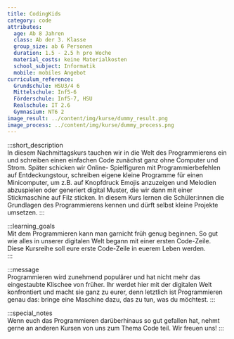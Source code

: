 ```yaml
---
title: CodingKids
category: code
attributes:
  age: Ab 8 Jahren
  class: Ab der 3. Klasse
  group_size: ab 6 Personen
  duration: 1.5 - 2.5 h pro Woche
  material_costs: keine Materialkosten
  school_subject: Informatik
  mobile: mobiles Angebot
curriculum_reference:
  Grundschule: HSU3/4 6  
  Mittelschule: Inf5-6  
  Förderschule: Inf5-7, HSU
  Realschule: IT 2.6  
  Gymnasium: NT6 2
image_result: ../content/img/kurse/dummy_result.png
image_process: ../content/img/kurse/dummy_process.png
---
```

:::short_description  
In diesem Nachmittagskurs tauchen wir in die Welt des Programmierens ein und schreiben
einen einfachen Code zunächst ganz ohne Computer und Strom. Später schicken wir Online-
Spielfiguren mit Programmierbefehlen auf Entdeckungstour, schreiben eigene kleine
Programme für einen Minicomputer, um z.B. auf Knopfdruck Emojis anzuzeigen und Melodien abzuspielen oder generiert digital Muster, die wir dann mit einer Stickmaschine auf Filz
sticken. In diesem Kurs lernen die Schüler:innen die Grundlagen des Programmierens kennen
und dürft selbst kleine Projekte umsetzen.
:::

:::learning_goals  
Mit dem Programmieren kann man garnicht früh genug beginnen. So gut wie alles in unserer digitalen Welt begann mit einer ersten Code-Zeile. Diese Kursreihe soll eure erste Code-Zeile in euerem Leben werden.     
:::

:::message  
Programmieren wird zunehmend populärer und hat nicht mehr das eingestaubte Klischee von früher. Ihr werdet hier mit der digitalen Welt konfrontiert und macht sie ganz zu eurer, denn letztlich ist Programmieren genau das: bringe eine Maschine dazu, das zu tun, was du möchtest.
:::  

:::special_notes  
Wenn euch das Programmieren darüberhinaus so gut gefallen hat, nehmt gerne an anderen Kursen von uns zum Thema Code teil. Wir freuen uns!
:::
